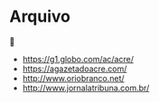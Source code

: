 # Arquivo
📰
- https://g1.globo.com/ac/acre/
- https://agazetadoacre.com/
- http://www.oriobranco.net/
- http://www.jornalatribuna.com.br/
